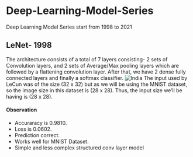 # Deep-Learning-Model-Series
Deep Learning Model Series start from 1998 to 2021
## LeNet- 1998
The architecture consists of a total of 7 layers consisting- 2 sets of Convolution layers, and 2 sets of Average/Max pooling layers which are followed by a flattening convolution layer. After that, we have 2 dense fully connected layers and finally a softmax classifier.
![India](https://www.google.com/url?sa=i&url=https%3A%2F%2Fblog.csdn.net%2Fweixin_40756000%2Farticle%2Fdetails%2F113750137&psig=AOvVaw1YNGjGuCjnlXjIJSKyGSb-&ust=1613318514837000&source=images&cd=vfe&ved=2ahUKEwjEy5T5nefuAhVt_DgGHaUDAjUQjRx6BAgAEAc "Lenet")
The input used by LeCun was of the size (32 x 32) but as we will be using the MNIST dataset, so the image size in this dataset is (28 x 28). Thus, the input size we’ll be having is (28 x 28).
#### Observation
* Accuraracy is 0.9810.
* Loss is 0.0602.
* Prediction correct.
* Works well for MNIST Dataset.
* Simple and less complex structured conv layer model
